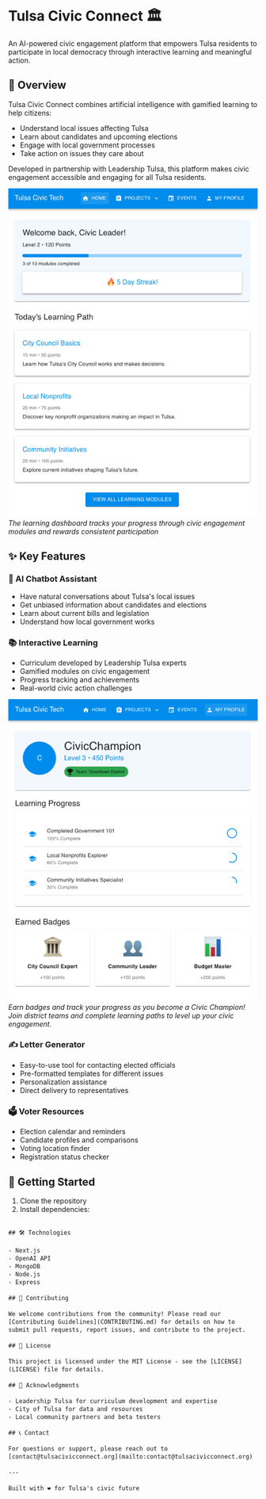 # Tulsa Civic Connect 🏛️

An AI-powered civic engagement platform that empowers Tulsa residents to participate in local democracy through interactive learning and meaningful action.

## 🎯 Overview

Tulsa Civic Connect combines artificial intelligence with gamified learning to help citizens:
- Understand local issues affecting Tulsa
- Learn about candidates and upcoming elections
- Engage with local government processes
- Take action on issues they care about

Developed in partnership with Leadership Tulsa, this platform makes civic engagement accessible and engaging for all Tulsa residents.

![Learning Dashboard](./public/images/learning-dashboard.png)
*The learning dashboard tracks your progress through civic engagement modules and rewards consistent participation*

## ✨ Key Features

### 🤖 AI Chatbot Assistant
- Have natural conversations about Tulsa's local issues
- Get unbiased information about candidates and elections
- Learn about current bills and legislation
- Understand how local government works

### 📚 Interactive Learning
- Curriculum developed by Leadership Tulsa experts
- Gamified modules on civic engagement
- Progress tracking and achievements
- Real-world civic action challenges

![Profile Dashboard](./public/images/profile-dashboard.png)
*Earn badges and track your progress as you become a Civic Champion! Join district teams and complete learning paths to level up your civic engagement.*

### ✍️ Letter Generator
- Easy-to-use tool for contacting elected officials
- Pre-formatted templates for different issues
- Personalization assistance
- Direct delivery to representatives

### 🗳️ Voter Resources
- Election calendar and reminders
- Candidate profiles and comparisons
- Voting location finder
- Registration status checker

## 🚀 Getting Started

1. Clone the repository
2. Install dependencies:
```

## 🛠️ Technologies

- Next.js
- OpenAI API
- MongoDB
- Node.js
- Express

## 🤝 Contributing

We welcome contributions from the community! Please read our [Contributing Guidelines](CONTRIBUTING.md) for details on how to submit pull requests, report issues, and contribute to the project.

## 📄 License

This project is licensed under the MIT License - see the [LICENSE](LICENSE) file for details.

## 🙏 Acknowledgments

- Leadership Tulsa for curriculum development and expertise
- City of Tulsa for data and resources
- Local community partners and beta testers

## 📞 Contact

For questions or support, please reach out to [contact@tulsacivicconnect.org](mailto:contact@tulsacivicconnect.org)

---

Built with ❤️ for Tulsa's civic future